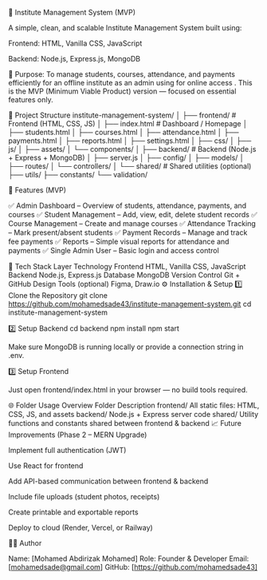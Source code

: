 🏫 Institute Management System (MVP)

A simple, clean, and scalable Institute Management System built using:

Frontend: HTML, Vanilla CSS, JavaScript

Backend: Node.js, Express.js, MongoDB

🎯 Purpose: To manage students, courses, attendance, and payments efficiently for an offline institute as an admin using for online access .
This is the MVP (Minimum Viable Product) version — focused on essential features only.

📁 Project Structure
institute-management-system/
│
├── frontend/              # Frontend (HTML, CSS, JS)
│   ├── index.html         # Dashboard / Homepage
│   ├── students.html
│   ├── courses.html
│   ├── attendance.html
│   ├── payments.html
│   ├── reports.html
│   ├── settings.html
│   ├── css/
│   ├── js/
│   ├── assets/
│   └── components/
│
├── backend/               # Backend (Node.js + Express + MongoDB)
│   ├── server.js
│   ├── config/
│   ├── models/
│   ├── routes/
│   └── controllers/
│
└── shared/                # Shared utilities (optional)
    ├── utils/
    ├── constants/
    └── validation/

🚀 Features (MVP)  


✅ Admin Dashboard – Overview of students, attendance, payments, and courses
✅ Student Management – Add, view, edit, delete student records
✅ Course Management – Create and manage courses
✅ Attendance Tracking – Mark present/absent students
✅ Payment Records – Manage and track fee payments
✅ Reports – Simple visual reports for attendance and payments
✅ Single Admin User – Basic login and access control

🧠 Tech Stack
Layer	Technology
Frontend	HTML, Vanilla CSS, JavaScript
Backend	Node.js, Express.js
Database	MongoDB
Version Control	Git + GitHub
Design Tools (optional)	Figma, Draw.io
⚙️ Installation & Setup
1️⃣ Clone the Repository
git clone https://github.com/mohamedsade43/institute-management-system.git
cd institute-management-system

2️⃣ Setup Backend
cd backend
npm install
npm start


Make sure MongoDB is running locally or provide a connection string in .env.

3️⃣ Setup Frontend

Just open frontend/index.html in your browser — no build tools required.

🌐 Folder Usage Overview
Folder	Description
frontend/	All static files: HTML, CSS, JS, and assets
backend/	Node.js + Express server code
shared/	Utility functions and constants shared between frontend & backend
📈 Future Improvements (Phase 2 – MERN Upgrade)

Implement full authentication (JWT)

Use React for frontend

Add API-based communication between frontend & backend

Include file uploads (student photos, receipts)

Create printable and exportable reports

Deploy to cloud (Render, Vercel, or Railway)

👨‍💻 Author

Name: [Mohamed Abdirizak Mohamed]
Role: Founder & Developer
Email: [mohamedsade@gmail.com]
GitHub: [https://github.com/mohamedsade43]